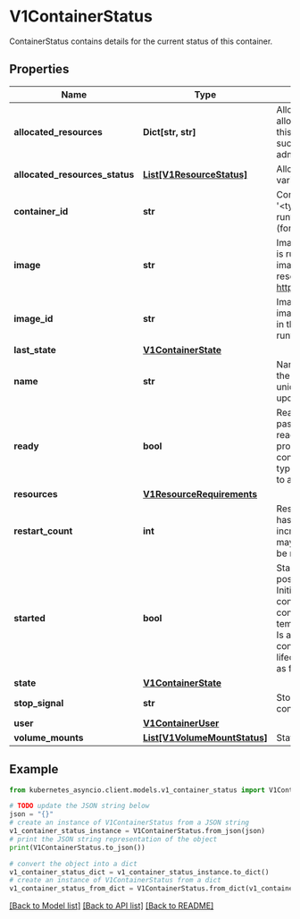 # V1ContainerStatus

ContainerStatus contains details for the current status of this container.

## Properties

Name | Type | Description | Notes
------------ | ------------- | ------------- | -------------
**allocated_resources** | **Dict[str, str]** | AllocatedResources represents the compute resources allocated for this container by the node. Kubelet sets this value to Container.Resources.Requests upon successful pod admission and after successfully admitting desired pod resize. | [optional] 
**allocated_resources_status** | [**List[V1ResourceStatus]**](V1ResourceStatus.md) | AllocatedResourcesStatus represents the status of various resources allocated for this Pod. | [optional] 
**container_id** | **str** | ContainerID is the ID of the container in the format &#39;&lt;type&gt;://&lt;container_id&gt;&#39;. Where type is a container runtime identifier, returned from Version call of CRI API (for example \&quot;containerd\&quot;). | [optional] 
**image** | **str** | Image is the name of container image that the container is running. The container image may not match the image used in the PodSpec, as it may have been resolved by the runtime. More info: https://kubernetes.io/docs/concepts/containers/images. | 
**image_id** | **str** | ImageID is the image ID of the container&#39;s image. The image ID may not match the image ID of the image used in the PodSpec, as it may have been resolved by the runtime. | 
**last_state** | [**V1ContainerState**](V1ContainerState.md) |  | [optional] 
**name** | **str** | Name is a DNS_LABEL representing the unique name of the container. Each container in a pod must have a unique name across all container types. Cannot be updated. | 
**ready** | **bool** | Ready specifies whether the container is currently passing its readiness check. The value will change as readiness probes keep executing. If no readiness probes are specified, this field defaults to true once the container is fully started (see Started field).  The value is typically used to determine whether a container is ready to accept traffic. | 
**resources** | [**V1ResourceRequirements**](V1ResourceRequirements.md) |  | [optional] 
**restart_count** | **int** | RestartCount holds the number of times the container has been restarted. Kubelet makes an effort to always increment the value, but there are cases when the state may be lost due to node restarts and then the value may be reset to 0. The value is never negative. | 
**started** | **bool** | Started indicates whether the container has finished its postStart lifecycle hook and passed its startup probe. Initialized as false, becomes true after startupProbe is considered successful. Resets to false when the container is restarted, or if kubelet loses state temporarily. In both cases, startup probes will run again. Is always true when no startupProbe is defined and container is running and has passed the postStart lifecycle hook. The null value must be treated the same as false. | [optional] 
**state** | [**V1ContainerState**](V1ContainerState.md) |  | [optional] 
**stop_signal** | **str** | StopSignal reports the effective stop signal for this container | [optional] 
**user** | [**V1ContainerUser**](V1ContainerUser.md) |  | [optional] 
**volume_mounts** | [**List[V1VolumeMountStatus]**](V1VolumeMountStatus.md) | Status of volume mounts. | [optional] 

## Example

```python
from kubernetes_asyncio.client.models.v1_container_status import V1ContainerStatus

# TODO update the JSON string below
json = "{}"
# create an instance of V1ContainerStatus from a JSON string
v1_container_status_instance = V1ContainerStatus.from_json(json)
# print the JSON string representation of the object
print(V1ContainerStatus.to_json())

# convert the object into a dict
v1_container_status_dict = v1_container_status_instance.to_dict()
# create an instance of V1ContainerStatus from a dict
v1_container_status_from_dict = V1ContainerStatus.from_dict(v1_container_status_dict)
```
[[Back to Model list]](../README.md#documentation-for-models) [[Back to API list]](../README.md#documentation-for-api-endpoints) [[Back to README]](../README.md)


